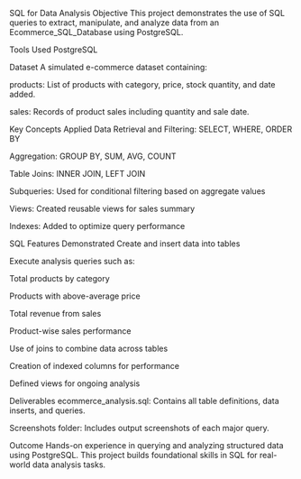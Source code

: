 SQL for Data Analysis
Objective
This project demonstrates the use of SQL queries to extract, manipulate, and analyze data from an Ecommerce_SQL_Database using PostgreSQL.

Tools Used
PostgreSQL

Dataset
A simulated e-commerce dataset containing:

products: List of products with category, price, stock quantity, and date added.

sales: Records of product sales including quantity and sale date.

Key Concepts Applied
Data Retrieval and Filtering: SELECT, WHERE, ORDER BY

Aggregation: GROUP BY, SUM, AVG, COUNT

Table Joins: INNER JOIN, LEFT JOIN

Subqueries: Used for conditional filtering based on aggregate values

Views: Created reusable views for sales summary

Indexes: Added to optimize query performance

SQL Features Demonstrated
Create and insert data into tables

Execute analysis queries such as:

Total products by category

Products with above-average price

Total revenue from sales

Product-wise sales performance

Use of joins to combine data across tables

Creation of indexed columns for performance

Defined views for ongoing analysis

Deliverables
ecommerce_analysis.sql: Contains all table definitions, data inserts, and queries.

Screenshots folder: Includes output screenshots of each major query.

Outcome
Hands-on experience in querying and analyzing structured data using PostgreSQL. This project builds foundational skills in SQL for real-world data analysis tasks.
